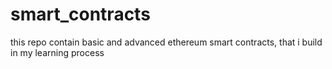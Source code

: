 # smart_contracts
this repo contain basic and advanced ethereum smart contracts, that i build in my learning process

